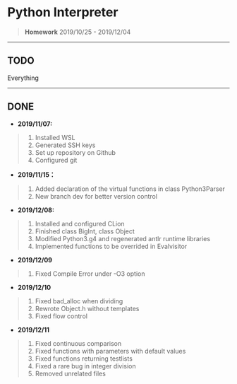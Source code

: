 # Python Interpreter

> **Homework** 2019/10/25 - 2019/12/04
---

## TODO

Everything

---

## DONE

* **2019/11/07:**

> 1. Installed WSL
> 2. Generated SSH keys
> 3. Set up repository on Github
> 4. Configured git

* **2019/11/15：**

> 1. Added declaration of the virtual functions in class Python3Parser
> 2. New branch dev for better version control

* **2019/12/08:**

> 1. Installed and configured CLion
> 2. Finished class BigInt, class Object
> 3. Modified Python3.g4 and regenerated antlr runtime libraries
> 4. Implemented functions to be overrided in Evalvisitor

* **2019/12/09**

> 1. Fixed Compile Error under -O3 option

* **2019/12/10**

> 1. Fixed bad_alloc when dividing
> 2. Rewrote Object.h without templates
> 3. Fixed flow control

* **2019/12/11**

> 1. Fixed continuous comparison
> 2. Fixed functions with parameters with default values
> 3. Fixed functions returning testlists
> 4. Fixed a rare bug in integer division
> 5. Removed unrelated files
